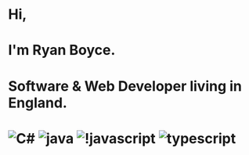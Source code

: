 # Hi,

# I'm Ryan Boyce.

# Software & Web Developer living in England.

# ![C#](https://img.shields.io/badge/C%23-239120?style=for-the-badge&logo=c-sharp&logoColor=white) ![java](https://img.shields.io/badge/Java-ED8B00?style=for-the-badge&logo=openjdk&logoColor=white) ![!javascript](https://img.shields.io/badge/JavaScript-323330?style=for-the-badge&logo=javascript&logoColor=F7DF1E) ![typescript](https://img.shields.io/badge/TypeScript-007ACC?style=for-the-badge&logo=typescript&logoColor=white)
